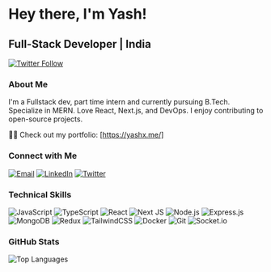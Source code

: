 # Hey there, I'm Yash!

## Full-Stack Developer | India


[![Twitter Follow](https://img.shields.io/twitter/follow/yash654k?style=social)](https://twitter.com/yash654k)

### About Me

I'm a Fullstack dev, part time intern and currently pursuing B.Tech. Specialize in MERN. Love React, Next.js, and DevOps. I enjoy contributing to open-source projects.

👨‍💻 Check out my portfolio: [https://yashx.me/]


### Connect with Me

[![Email](https://img.shields.io/badge/Email-D14836?style=for-the-badge&logo=gmail&logoColor=white)](mailto:yashkhambhatta456@gmail.com)
[![LinkedIn](https://img.shields.io/badge/linkedin-%230077B5.svg?style=for-the-badge&logo=linkedin&logoColor=white)](https://www.linkedin.com/in/yash-khambhatta/)
[![Twitter](https://img.shields.io/badge/Twitter-%231DA1F2.svg?style=for-the-badge&logo=Twitter&logoColor=white)](https://twitter.com/yash654k)

### Technical Skills

![JavaScript](https://img.shields.io/badge/javascript-%23323330.svg?style=for-the-badge&logo=javascript&logoColor=%23F7DF1E)
![TypeScript](https://img.shields.io/badge/typescript-%23007ACC.svg?style=for-the-badge&logo=typescript&logoColor=white)
![React](https://img.shields.io/badge/react-%2320232a.svg?style=for-the-badge&logo=react&logoColor=%2361DAFB)
![Next JS](https://img.shields.io/badge/Next-black?style=for-the-badge&logo=next.js&logoColor=white)
![Node.js](https://img.shields.io/badge/node.js-6DA55F?style=for-the-badge&logo=node.js&logoColor=white)
![Express.js](https://img.shields.io/badge/express.js-%23404d59.svg?style=for-the-badge&logo=express&logoColor=%2361DAFB)
![MongoDB](https://img.shields.io/badge/MongoDB-%234ea94b.svg?style=for-the-badge&logo=mongodb&logoColor=white)
![Redux](https://img.shields.io/badge/redux-%23593d88.svg?style=for-the-badge&logo=redux&logoColor=white)
![TailwindCSS](https://img.shields.io/badge/tailwindcss-%2338B2AC.svg?style=for-the-badge&logo=tailwind-css&logoColor=white)
![Docker](https://img.shields.io/badge/docker-%230db7ed.svg?style=for-the-badge&logo=docker&logoColor=white)
![Git](https://img.shields.io/badge/git-%23F05033.svg?style=for-the-badge&logo=git&logoColor=white)
![Socket.io](https://img.shields.io/badge/Socket.io-black?style=for-the-badge&logo=socket.io&badgeColor=010101)



### GitHub Stats

![Top Languages](https://github-readme-stats.vercel.app/api/top-langs?username=yash456k&show_icons=true&locale=en&layout=compact)
